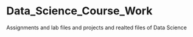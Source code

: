 # Data_Science_Course_Work
Assignments  and lab files and projects and realted files of Data Science
